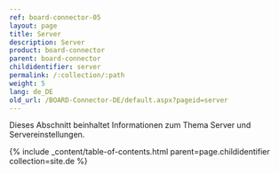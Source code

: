 ```yaml
---
ref: board-connector-05
layout: page
title: Server
description: Server
product: board-connector
parent: board-connector
childidentifier: server
permalink: /:collection/:path
weight: 5
lang: de_DE
old_url: /BOARD-Connector-DE/default.aspx?pageid=server
---
```


Dieses Abschnitt beinhaltet Informationen zum Thema Server und Servereinstellungen.

{% include _content/table-of-contents.html parent=page.childidentifier collection=site.de %}